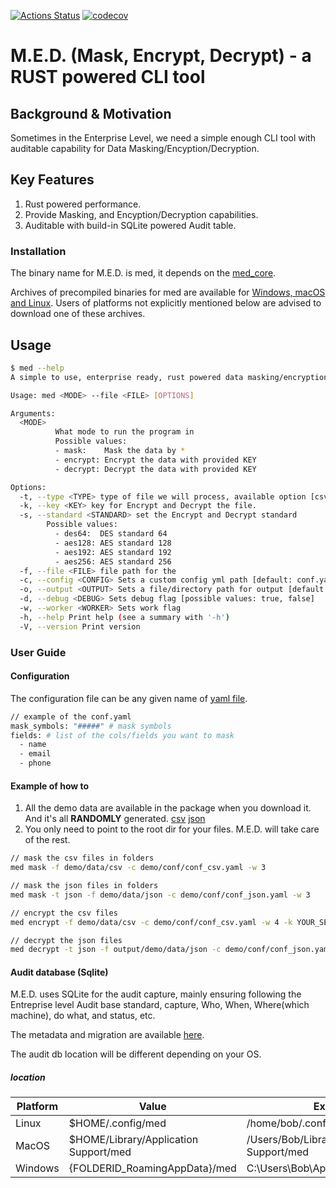 [![Actions Status](https://github.com/jayhuang75/rust-cli-med/workflows/ci/badge.svg)](https://github.com/jayhuang75/rust-cli-med/actions) [![codecov](https://codecov.io/gh/jayhuang75/rust-cli-med/branch/main/graph/badge.svg?token=Z1LMSs2tQC)](https://codecov.io/gh/jayhuang75/rust-cli-med)

# M.E.D. (Mask, Encrypt, Decrypt) - a RUST powered CLI tool

## Background & Motivation

Sometimes in the Enterprise Level, we need a simple enough CLI tool with auditable capability for Data Masking/Encyption/Decryption.

## Key Features

1. Rust powered performance.
2. Provide Masking, and Encyption/Decryption capabilities.
3. Auditable with build-in SQLite powered Audit table.

### Installation

The binary name for M.E.D. is med, it depends on the [med_core](../med_core/README.md).

Archives of precompiled binaries for med are available for [Windows, macOS and Linux](https://github.com/jayhuang75/rust-cli-med/releases). Users of platforms not explicitly mentioned below are advised to download one of these archives.

## Usage

```bash
$ med --help
A simple to use, enterprise ready, rust powered data masking/encryption/decription cli tool

Usage: med <MODE> --file <FILE> [OPTIONS]

Arguments:
  <MODE>
          What mode to run the program in
          Possible values:
          - mask:    Mask the data by *
          - encrypt: Encrypt the data with provided KEY
          - decrypt: Decrypt the data with provided KEY

Options:
  -t, --type <TYPE> type of file we will process, available option [csv, json] [default: csv]
  -k, --key <KEY> key for Encrypt and Decrypt the file.
  -s, --standard <STANDARD> set the Encrypt and Decrypt standard
        Possible values:
          - des64:  DES standard 64
          - aes128: AES standard 128
          - aes192: AES standard 192
          - aes256: AES standard 256
  -f, --file <FILE> file path for the
  -c, --config <CONFIG> Sets a custom config yml path [default: conf.yaml]
  -o, --output <OUTPUT> Sets a file/directory path for output [default: output]
  -d, --debug <DEBUG> Sets debug flag [possible values: true, false]
  -w, --worker <WORKER> Sets work flag
  -h, --help Print help (see a summary with '-h')
  -V, --version Print version
```

### User Guide

#### Configuration

The configuration file can be any given name of [yaml file](demo/conf/conf_json.yaml).

```bash
// example of the conf.yaml
mask_symbols: "#####" # mask symbols
fields: # list of the cols/fields you want to mask 
  - name
  - email
  - phone
```

#### Example of how to

1. All the demo data are available in the package when you download it. And it's all **RANDOMLY** generated. [csv](demo/data/csv/random_data.csv) [json](demo/data/json/generated.json)
2. You only need to point to the root dir for your files. M.E.D. will take care of the rest.

```bash
// mask the csv files in folders
med mask -f demo/data/csv -c demo/conf/conf_csv.yaml -w 3

// mask the json files in folders
med mask -t json -f demo/data/json -c demo/conf/conf_json.yaml -w 3

// encrypt the csv files 
med encrypt -f demo/data/csv -c demo/conf/conf_csv.yaml -w 4 -k YOUR_SECRET -s des64

// decrypt the json files 
med decrypt -t json -f output/demo/data/json -c demo/conf/conf_json.yaml -w 5 -k YOUR_SECRET -s des64

```

#### Audit database (Sqlite)

M.E.D. uses SQLite for the audit capture, mainly ensuring following the Entreprise level Audit base standard, capture, Who, When, Where(which machine), do what, and status, etc.

The metadata and migration are available [here](audit/migrations/20230512195802_audit_sqlite_datastore.up.sql).

The audit db location will be different depending on your OS.

##### location

| Platform  |  Value |    Example      |
| ------------- | ------------- | ------------- |
| Linux  | $HOME/.config/med  | /home/bob/.config/med |
| MacOS  | $HOME/Library/Application Support/med  | /Users/Bob/Library/Application Support/med |
| Windows  | {FOLDERID_RoamingAppData}/med  | C:\Users\Bob\AppData\Roaming\med |
